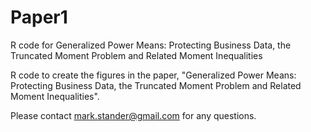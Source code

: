 # Paper1
R code for Generalized Power Means: Protecting Business Data, the Truncated Moment Problem and Related Moment Inequalities

R code to create the figures in the paper, "Generalized Power Means: Protecting Business Data, the Truncated Moment Problem and Related Moment Inequalities".

Please contact mark.stander@gmail.com for any questions.
